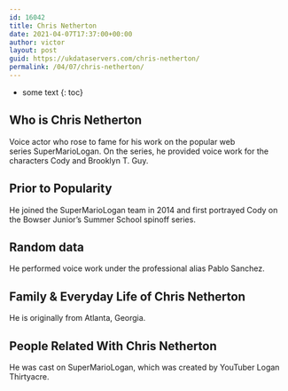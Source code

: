 ```yaml
---
id: 16042
title: Chris Netherton
date: 2021-04-07T17:37:00+00:00
author: victor
layout: post
guid: https://ukdataservers.com/chris-netherton/
permalink: /04/07/chris-netherton/
---
```


* some text
{: toc}


## Who is Chris Netherton



Voice actor who rose to fame for his work on the popular web series SuperMarioLogan. On the series, he provided voice work for the characters Cody and Brooklyn T. Guy. 

                
                
                
## Prior to Popularity



He joined the SuperMarioLogan team in 2014 and first portrayed Cody on the Bowser Junior&#8217;s Summer School spinoff series. 

                
                
                
## Random data



He performed voice work under the professional alias Pablo Sanchez. 

                
                
                
## Family & Everyday Life of Chris Netherton



He is originally from Atlanta, Georgia. 

                
                
                
## People Related With Chris Netherton



He was cast on SuperMarioLogan, which was created by YouTuber Logan Thirtyacre. 

                
              
            
          
          
          